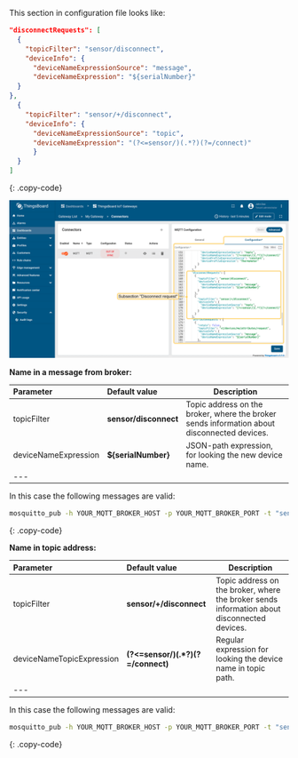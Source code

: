 This section in configuration file looks like:

```json
"disconnectRequests": [
  {
    "topicFilter": "sensor/disconnect",
    "deviceInfo": {
      "deviceNameExpressionSource": "message",
      "deviceNameExpression": "${serialNumber}"
  }
},
  {
    "topicFilter": "sensor/+/disconnect",
    "deviceInfo": {
      "deviceNameExpressionSource": "topic",
      "deviceNameExpression": "(?<=sensor/)(.*?)(?=/connect)"
      }
  }
]
```
{: .copy-code}

![image](/images/gateway/mqtt-connector/disconnect-request-example-1-ce.png)

**Name in a message from broker:**

| **Parameter**                 | **Default value**                    | **Description**                                                                                   |
|:-|:-------------------------------------|-
| topicFilter                   | **sensor/disconnect**                | Topic address on the broker, where the broker sends information about disconnected devices.       |
| deviceNameExpression      | **${serialNumber}**                  | JSON-path expression, for looking the new device name.                                            |
|---

In this case the following messages are valid:

```bash
mosquitto_pub -h YOUR_MQTT_BROKER_HOST -p YOUR_MQTT_BROKER_PORT -t "sensor/disconnect" -m '{"serialNumber":"SN-001"}'
```
{: .copy-code}

**Name in topic address:**

| **Parameter**                 | **Default value**                    | **Description**                                                                                   |
|:-|:-------------------------------------|-
| topicFilter                   | **sensor/+/disconnect**              | Topic address on the broker, where the broker sends information about disconnected devices.       |
| deviceNameTopicExpression     | **(?<=sensor\/)(.\*?)(?=\/connect)** | Regular expression for looking the device name in topic path.                                     |
|---

In this case the following messages are valid:

```bash
mosquitto_pub -h YOUR_MQTT_BROKER_HOST -p YOUR_MQTT_BROKER_PORT -t "sensor/SN-001/disconnect" -m ''
```
{: .copy-code}